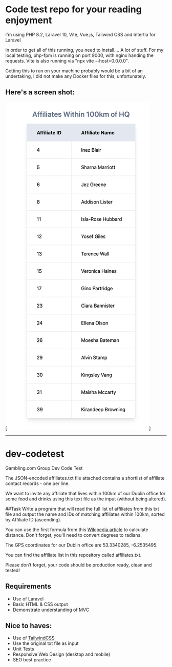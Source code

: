 # Code test repo for your reading enjoyment

I'm using PHP 8.2, Laravel 10, Vite, Vue.js, Tailwind CSS and Intertia for Laravel

In order to get all of this running, you need to install.... A lot of stuff. For my local testing, 
php-fpm is running on port 9000, with nginx handing the requests.  Vite is also running via
"npx vite --host=0.0.0.0".

Getting this to run on your machine probably would be a bit of an undertaking, I did not make any Docker 
files for this, unfortunately.

## Here's a screen shot:
[![Screen Shot](./gambling_screenshot.png 'Screen Shot')]

---

# dev-codetest
Gambling.com Group Dev Code Test

The JSON-encoded affiliates.txt file attached contains a shortlist of affiliate contact records - one per line.

We want to invite any affiliate that lives within 100km of our Dublin office for some food and drinks using this text file as the input (without being altered).

##Task
Write a program that will read the full list of affiliates from this txt file and output the name and IDs of matching affiliates within 100km, sorted by Affiliate ID (ascending).

You can use the first formula from this [Wikipedia article](https://en.wikipedia.org/wiki/Great-circle_distance) to calculate distance. Don't forget, you'll need to convert degrees to radians.

The GPS coordinates for our Dublin office are 53.3340285, -6.2535495.

You can find the affiliate list in this repository called affiliates.txt.

Please don’t forget, your code should be production ready, clean and tested!

## Requirements
- Use of Laravel
- Basic HTML & CSS output
- Demonstrate understanding of MVC

## Nice to haves:
- Use of [TailwindCSS](https://tailwindcss.com/)
- Use the original txt file as input
- Unit Tests
- Responsive Web Design (desktop and mobile)
- SEO best practice
